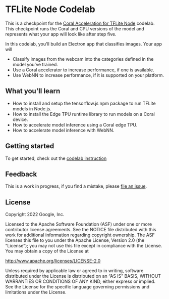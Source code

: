 # TFLite Node Codelab

This is a checkpoint for the [Coral Acceleration for TFLite Node][codelab] codelab. This checkpoint runs the Coral and CPU versions of the model and represents what your app will look like after step five.

In this codelab, you'll build an Electron app that classifies images. Your app will

* Classify images from the webcam into the categories defined in the model you've trained.
* Use a Coral accelerator to increase performance, if one is available.
* Use WebNN to increase performance, if it is supported on your platform.

## What you'll learn

* How to install and setup the tensorflow.js npm package to run TFLite models in Node.js.
* How to install the Edge TPU runtime library to run models on a Coral device.
* How to accelerate model inference using a Coral edge TPU.
* How to accelerate model inference with WebNN.

## Getting started

To get started, check out the [codelab instruction][codelab]


## Feedback

This is a work in progress, if you find a mistake, please [file an issue][git-issue].


## License

Copyright 2022 Google, Inc.

Licensed to the Apache Software Foundation (ASF) under one or more contributor
license agreements. See the NOTICE file distributed with this work for
additional information regarding copyright ownership. The ASF licenses this
file to you under the Apache License, Version 2.0 (the “License”); you may not
use this file except in compliance with the License. You may obtain a copy of
the License at

http://www.apache.org/licenses/LICENSE-2.0

Unless required by applicable law or agreed to in writing, software distributed
under the License is distributed on an “AS IS” BASIS, WITHOUT WARRANTIES OR
CONDITIONS OF ANY KIND, either express or implied. See the License for the
specific language governing permissions and limitations under the License.


[codelab]: TODO
[git-issue]: TODO
